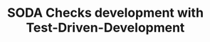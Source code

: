 ---
layout: './_layout/MarkdownPostLayout.astro'


title: SODA Checks development with Test-Driven-Development
publicationDate: "2023-07-06"
image: 
  url: /posts-covers/soda-checks.jpeg
  alt: "SODA Checks development with Test-Driven-Development"
tags: ["Data", "SODA", "Testing"]
url: https://leanmind.es/en/blog/soda-checks-development-with-test-driven-development/
---
